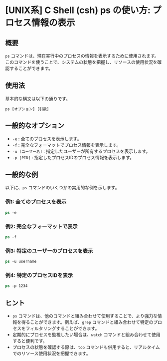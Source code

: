 # [UNIX系] C Shell (csh) ps の使い方: プロセス情報の表示

## 概要
`ps` コマンドは、現在実行中のプロセスの情報を表示するために使用されます。このコマンドを使うことで、システムの状態を把握し、リソースの使用状況を確認することができます。

## 使用法
基本的な構文は以下の通りです。

```
ps [オプション] [引数]
```

## 一般的なオプション
- `-e` : 全てのプロセスを表示します。
- `-f` : 完全なフォーマットでプロセス情報を表示します。
- `-u [ユーザー名]` : 指定したユーザーが所有するプロセスを表示します。
- `-p [PID]` : 指定したプロセスIDのプロセス情報を表示します。

## 一般的な例
以下に、`ps` コマンドのいくつかの実用的な例を示します。

### 例1: 全てのプロセスを表示
```csh
ps -e
```

### 例2: 完全なフォーマットで表示
```csh
ps -f
```

### 例3: 特定のユーザーのプロセスを表示
```csh
ps -u username
```

### 例4: 特定のプロセスIDを表示
```csh
ps -p 1234
```

## ヒント
- `ps` コマンドは、他のコマンドと組み合わせて使用することで、より強力な情報を得ることができます。例えば、`grep` コマンドと組み合わせて特定のプロセスをフィルタリングすることができます。
- 定期的にプロセスを監視したい場合は、`watch` コマンドと組み合わせて使用すると便利です。
- プロセスの状態を確認する際は、`top` コマンドも併用すると、リアルタイムでのリソース使用状況を把握できます。
